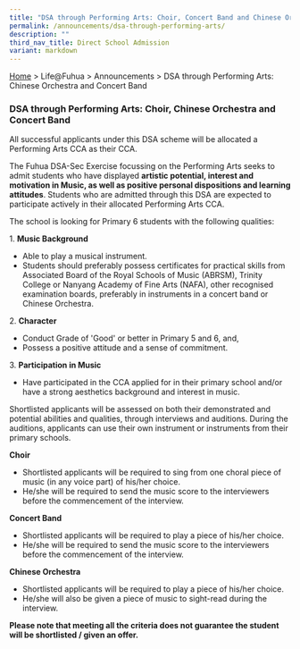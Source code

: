 ```yaml
---
title: "DSA through Performing Arts: Choir, Concert Band and Chinese Orchestra"
permalink: /announcements/dsa-through-performing-arts/
description: ""
third_nav_title: Direct School Admission
variant: markdown
---
```

[Home](https://fuhuasec.moe.edu.sg/) \> Life@Fuhua > Announcements > DSA through Performing Arts: Chinese Orchestra and Concert Band

### DSA through Performing Arts: Choir, Chinese Orchestra and Concert Band

  

All successful applicants under this DSA scheme will be allocated a Performing Arts CCA as their CCA. 

  

The Fuhua DSA-Sec Exercise focussing on the Performing Arts seeks to admit students who have displayed **artistic potential, interest and motivation in Music, as well as positive personal dispositions and learning attitudes**. Students who are admitted through this DSA are expected to participate actively in their allocated Performing Arts CCA. 

  

The school is looking for Primary 6 students with the following qualities: 

  

1\.  **Music Background**

*   Able to play a musical instrument.
*   Students should preferably possess certificates for practical skills from Associated Board of the Royal Schools of Music (ABRSM), Trinity College or Nanyang Academy of Fine Arts (NAFA), other recognised examination boards, preferably in instruments in a concert band or Chinese Orchestra. 

2\. **Character**

*   Conduct Grade of 'Good' or better in Primary 5 and 6, and, 
*   Possess a positive attitude and a sense of commitment.


3\. **Participation in Music**

*   Have participated in the CCA applied for in their primary school and/or have a strong aesthetics background and interest in music.

Shortlisted applicants will be assessed on both their demonstrated and potential abilities and qualities, through interviews and auditions. During the auditions, applicants can use their own instrument or instruments from their primary schools.   

**Choir**

*   Shortlisted applicants will be required to sing from one choral piece of music (in any voice part) of his/her choice. 
*   He/she will be required to send the music score to the interviewers before the commencement of the interview.

**Concert Band**

*   Shortlisted applicants will be required to play a piece of his/her choice.
*   He/she will be required to send the music score to the interviewers before the commencement of the interview.

**Chinese Orchestra**

*   Shortlisted applicants will be required to play a piece of his/her choice.
*   He/she will also be given a piece of music to sight-read during the interview.

**Please note that meeting all the criteria does not guarantee the student will be shortlisted / given an offer.**